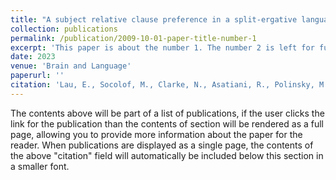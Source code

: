 ```yaml
---
title: "A subject relative clause preference in a split-ergative language: ERP evidence from Georgian"
collection: publications
permalink: /publication/2009-10-01-paper-title-number-1
excerpt: 'This paper is about the number 1. The number 2 is left for future work.'
date: 2023
venue: 'Brain and Language'
paperurl: ''
citation: 'Lau, E., Socolof, M., Clarke, N., Asatiani, R., Polinsky, M. (2023). &quot;A subject relative clause preference in a split-ergative language: ERP evidence from Georgian.&quot; <i>Brain and Language</i>. 236.'
---
```


The contents above will be part of a list of publications, if the user clicks the link for the publication than the contents of section will be rendered as a full page, allowing you to provide more information about the paper for the reader. When publications are displayed as a single page, the contents of the above "citation" field will automatically be included below this section in a smaller font.